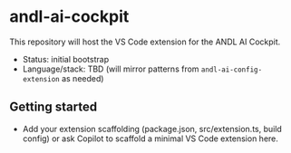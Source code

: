 # andl-ai-cockpit

This repository will host the VS Code extension for the ANDL AI Cockpit.

- Status: initial bootstrap
- Language/stack: TBD (will mirror patterns from `andl-ai-config-extension` as needed)

## Getting started

- Add your extension scaffolding (package.json, src/extension.ts, build config) or ask Copilot to scaffold a minimal VS Code extension here.
